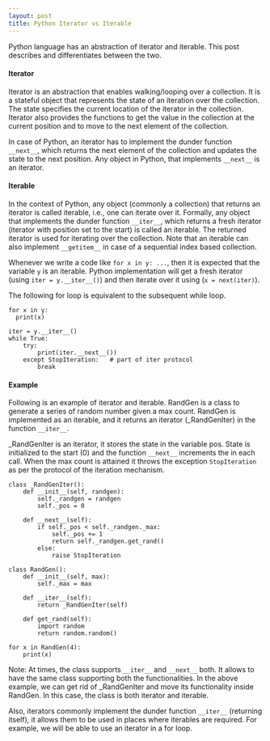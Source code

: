 ```yaml
---
layout: post
title: Python Iterator vs Iterable
---
```


Python language has an abstraction of iterator and iterable.
This post describes and differentiates between the two.


#### Iterator

Iterator is an abstraction that enables walking/looping over a collection.
It is a stateful object that represents the state of an iteration over the
collection.
The state specifies the current location of the iterator in the collection.
Iterator also provides the functions to get the value in the collection 
at the current position and to move to the next element of the collection.

In case of Python, an iterator has to implement
the dunder function ```__next__```, which returns the next element
of the collection and updates the state to the next position.
Any object in Python, that implements ```__next__``` is an iterator.

#### Iterable

In the context of Python, any object (commonly a collection) 
that returns an iterator is called iterable, i.e., one can iterate over it.
Formally, any object that implements the dunder function ```__iter__```, 
which returns a fresh iterator (iterator with position set to the start) is called an iterable.
The returned iterator is used for iterating over the collection.
Note that an iterable can also implement ```__getitem__``` in case of a sequential index based collection.

Whenever we write a code like ```for x in y: ...```, then it is expected that
the variable ```y``` is an iterable. Python implementation will get a fresh iterator 
(using ```iter = y.__iter__()```)
and then iterate over it using (```x = next(iter)```).

The following for loop is equivalent to the subsequent while loop.
```
for x in y:
  print(x)
```

```
iter = y.__iter__()
while True:
    try:
        print(iter.__next__())
    except StopIteration:   # part of iter protocol
        break
```

#### Example
Following is an example of iterator and iterable. 
RandGen is a class to generate a series of random number given a max count.
RandGen is implemented as an iterable, and it returns an iterator (_RandGenIter) in the function ```__iter__```.

_RandGenIter is an iterator, it stores the state in the variable pos.
State is initialized to the start (0) and the function ```__next__``` increments the
in each call.
When the max count is attained it throws the exception ```StopIteration``` as per the protocol
of the iteration mechanism.

```
class _RandGenIter():
    def __init__(self, randgen):
        self._randgen = randgen
        self._pos = 0
    
    def __next__(self):
        if self._pos < self._randgen._max:
            self._pos += 1
            return self._randgen.get_rand()
        else:
            raise StopIteration
```
```
class RandGen():
    def __init__(self, max):
        self._max = max
    
    def __iter__(self):
        return _RandGenIter(self)

    def get_rand(self):
        import random
        return random.random()
```
```
for x in RandGen(4):
    print(x)
```

Note: At times, the class supports ```__iter__``` and ```__next__``` both. 
It allows to have the same class supporting both the functionalities.
In the above example, we can get rid of _RandGenIter and move its functionality 
inside RandGen.
In this case, the class is both iterator and iterable.

Also, iterators commonly implement the dunder function ```__iter__``` (returning itself), it allows them
to be used in places where iterables are required. For example, we will be able to use
an iterator in a for loop.

